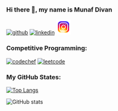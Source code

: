 ### Hi there 👋, my name is Munaf Divan

[<img src='https://cdn.jsdelivr.net/npm/simple-icons@3.0.1/icons/github.svg' alt='github' height='40'>](https://github.com/divan1920)  [<img src='https://cdn.jsdelivr.net/npm/simple-icons@3.0.1/icons/linkedin.svg' alt='linkedin' height='40'>](https://www.linkedin.com/in/munaf-divan-a031a51a0/)  [<img src='https://github.com/divan1920/divan1920/blob/main/instagram.svg' alt='instagram' height='40'>](https://www.instagram.com/__munaf__divan__/)


### Competitive Programming:
 
[<img src='https://cdn.jsdelivr.net/npm/simple-icons@3.0.1/icons/codechef.svg' alt='codechef' height='40'>](https://www.codechef.com/users/divan_1920)  [<img src='https://cdn.jsdelivr.net/npm/simple-icons@3.0.1/icons/leetcode.svg' alt='leetcode' height='40'>](https://leetcode.com/divan_1920/) 

### My GitHub States:

[![Top Langs](https://github-readme-stats.vercel.app/api/top-langs/?username=divan1920)](https://github.com/anuraghazra/github-readme-stats)

![GitHub stats](https://github-readme-stats.vercel.app/api?username=divan1920&show_icons=true)  

